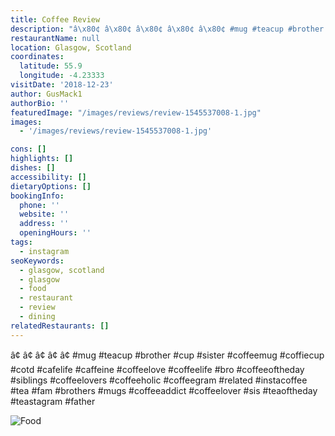 ```yaml
---
title: Coffee Review
description: "â\x80¢ â\x80¢ â\x80¢ â\x80¢ â\x80¢ #mug #teacup #brother #cup #sister #coffeemug #coffiecup #cotd #cafelife #caffeine #coffeelove #coffeelife #bro #coffeeoftheday #siblings #coffeelovers #coffeeh"
restaurantName: null
location: Glasgow, Scotland
coordinates:
  latitude: 55.9
  longitude: -4.23333
visitDate: '2018-12-23'
author: GusMack1
authorBio: ''
featuredImage: "/images/reviews/review-1545537008-1.jpg"
images:
  - '/images/reviews/review-1545537008-1.jpg'

cons: []
highlights: []
dishes: []
accessibility: []
dietaryOptions: []
bookingInfo:
  phone: ''
  website: ''
  address: ''
  openingHours: ''
tags:
  - instagram
seoKeywords:
  - glasgow, scotland
  - glasgow
  - food
  - restaurant
  - review
  - dining
relatedRestaurants: []
---
```


â¢
â¢
â¢
â¢
â¢
#mug #teacup #brother #cup #sister #coffeemug #coffiecup #cotd #cafelife #caffeine #coffeelove #coffeelife #bro #coffeeoftheday #siblings #coffeelovers #coffeeholic #coffeegram #related #instacoffee #tea #fam #brothers #mugs #coffeeaddict #coffeelover #sis #teaoftheday #teastagram #father

![Food](/images/reviews/review-1545537008-1.jpg)
